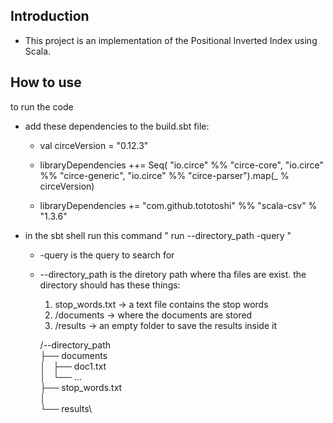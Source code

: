 ## Introduction

- This project is an implementation of the Positional Inverted Index using Scala.

## How to use

to run the code

- add these dependencies to the build.sbt file:

  - val circeVersion = "0.12.3"

  - libraryDependencies ++= Seq(
    "io.circe" %% "circe-core",
    "io.circe" %% "circe-generic",
    "io.circe" %% "circe-parser").map(\_ % circeVersion)
  - libraryDependencies += "com.github.tototoshi" %% "scala-csv" % "1.3.6"

- in the sbt shell run this command " run --directory_path -query "

  - -query is the query to search for
  - --directory_path is the diretory path where tha files are exist.
    the directory should has these things:

    1. stop_words.txt -> a text file contains the stop words
    2. /documents -> where the documents are stored
    3. /results -> an empty folder to save the results inside it

    /--directory_path\
    ├── documents\
    │   ├── doc1.txt\
    │   └── ...\
    ├── stop_words.txt\
    │\
    └── results\
